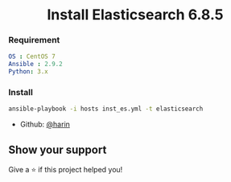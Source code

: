 <h1 align="center"> Install Elasticsearch 6.8.5 </h1>

### Requirement

```yaml
OS : CentOS 7
Ansible : 2.9.2
Python: 3.x
```

### Install 

```sh
ansible-playbook -i hosts inst_es.yml -t elasticsearch
```

* Github: [@harin](https://github.com/harinfeel/elasticsearch.git)

## Show your support

Give a ⭐️ if this project helped you!
